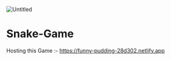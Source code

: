
![Untitled](https://github.com/user-attachments/assets/bed5aa51-5d78-48ed-a125-031ec326eb64)


# Snake-Game
Hosting this Game :-        https://funny-pudding-28d302.netlify.app
